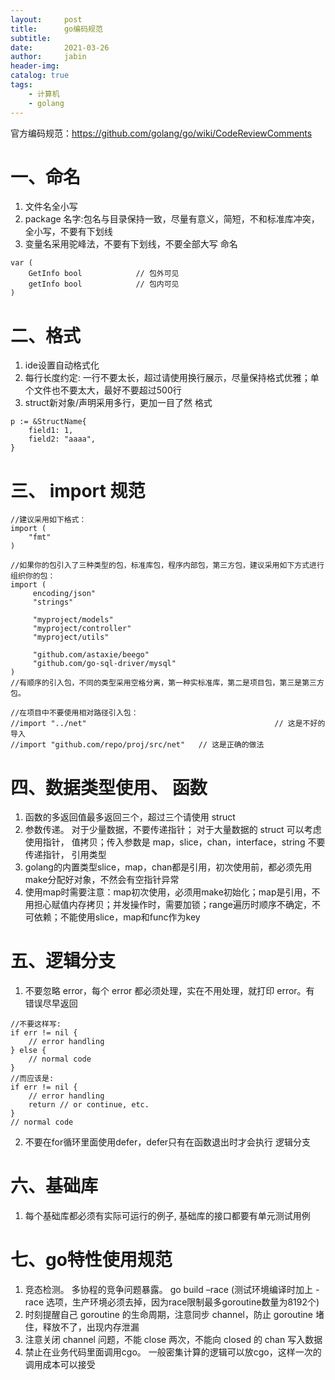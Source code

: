 ```yaml
---
layout:     post
title:      go编码规范
subtitle:   
date:       2021-03-26
author:     jabin
header-img: 
catalog: true
tags:
    - 计算机
    - golang
---
```


官方编码规范：https://github.com/golang/go/wiki/CodeReviewComments

# 一、命名
1. 文件名全小写
2. package 名字:包名与目录保持一致，尽量有意义，简短，不和标准库冲突， 全小写，不要有下划线
3. 变量名采用驼峰法，不要有下划线，不要全部大写  命名
```
var (
	GetInfo bool            // 包外可见
	getInfo bool            // 包内可见
)
```

# 二、格式
1. ide设置自动格式化
2. 每行长度约定: 一行不要太长，超过请使用换行展示，尽量保持格式优雅；单个文件也不要太大，最好不要超过500行
3. struct新对象/声明采用多行，更加一目了然  格式
```
p := &StructName{
	field1: 1,
	field2: "aaaa",
}
```

# 三、 import 规范
```
//建议采用如下格式：
import (
	"fmt"
)

//如果你的包引入了三种类型的包，标准库包，程序内部包，第三方包，建议采用如下方式进行组织你的包：
import (
     encoding/json"
     "strings"
     
     "myproject/models"
     "myproject/controller"
     "myproject/utils"
     	
     "github.com/astaxie/beego"
     "github.com/go-sql-driver/mysql"
)
//有顺序的引入包，不同的类型采用空格分离，第一种实标准库，第二是项目包，第三是第三方包。
	    
//在项目中不要使用相对路径引入包：
//import "../net"                                          // 这是不好的导入
//import "github.com/repo/proj/src/net"   // 这是正确的做法
```

# 四、数据类型使用、 函数
1. 函数的多返回值最多返回三个，超过三个请使用 struct
2. 参数传递。 对于少量数据，不要传递指针； 对于大量数据的 struct 可以考虑使用指针， 值拷贝；传入参数是 map，slice，chan，interface，string 不要传递指针， 引用类型
3. golang的内置类型slice，map，chan都是引用，初次使用前，都必须先用make分配好对象，不然会有空指针异常
4. 使用map时需要注意：map初次使用，必须用make初始化；map是引用，不用担心赋值内存拷贝；并发操作时，需要加锁；range遍历时顺序不确定，不可依赖；不能使用slice，map和func作为key

# 五、逻辑分支
1. 不要忽略 error，每个 error 都必须处理，实在不用处理，就打印 error。有 错误尽早返回   
```
//不要这样写:
if err != nil {
    // error handling
} else {
    // normal code
}
//而应该是:
if err != nil {
    // error handling
    return // or continue, etc.
}
// normal code
```

2. 不要在for循环里面使用defer，defer只有在函数退出时才会执行  逻辑分支

# 六、基础库
1.  每个基础库都必须有实际可运行的例子, 基础库的接口都要有单元测试用例

# 七、go特性使用规范
1. 竞态检测。 多协程的竞争问题暴露。 go build –race (测试环境编译时加上 -race 选项，生产环境必须去掉，因为race限制最多goroutine数量为8192个)
2. 时刻提醒自己 goroutine 的生命周期，注意同步 channel，防止 goroutine 堵住，释放不了，出现内存泄漏
3.  注意关闭 channel 问题，不能 close 两次，不能向 closed 的 chan 写入数据 
4. 禁止在业务代码里面调用cgo。 一般密集计算的逻辑可以放cgo，这样一次的调用成本可以接受
